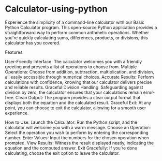 # Calculator-using-python
Experience the simplicity of a command-line calculator with our Basic Python Calculator program. This open-source Python application provides a straightforward way to perform common arithmetic operations. Whether you're quickly calculating sums, differences, products, or divisions, this calculator has you covered.

Features:

User-Friendly Interface: The calculator welcomes you with a friendly greeting and presents a list of operations to choose from.
Multiple Operations: Choose from addition, subtraction, multiplication, and division, all easily accessible through numerical choices.
Accurate Results: Perform calculations with confidence, knowing that our calculator delivers precise and reliable results.
Graceful Division Handling: Safeguarding against division by zero, the calculator ensures that your calculations remain error-free.
Clean Output: The program provides a clear output format that displays both the equation and the calculated result.
Graceful Exit: At any point, you can choose to exit the calculator, allowing for a smooth user experience.

How to Use:
Launch the Calculator: Run the Python script, and the calculator will welcome you with a warm message.
Choose an Operation: Select the operation you wish to perform by entering the corresponding number.
Enter Values: Input the numbers for the chosen operation when prompted.
View Results: Witness the result displayed neatly, indicating the equation and the computed answer.
Exit Gracefully: If you're done calculating, choose the exit option to leave the calculator.
